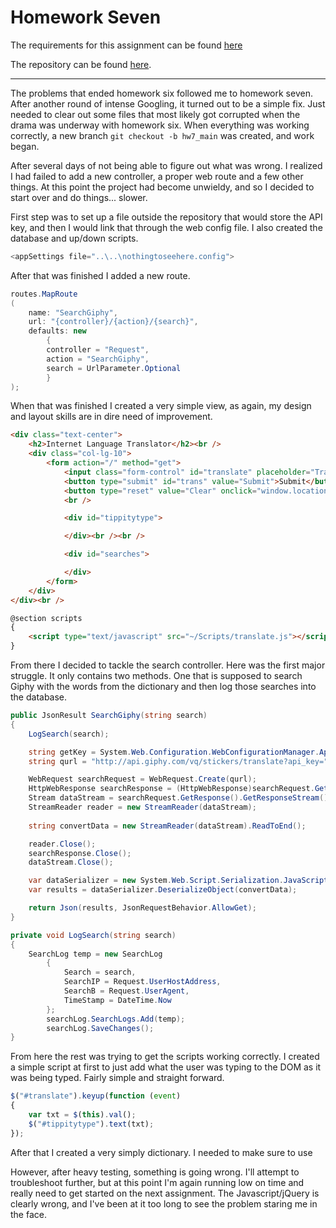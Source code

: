 # Homework Seven

The requirements for this assignment can be found [here](http://www.wou.edu/~morses/classes/cs46x/assignments/HW7_1819.html)

The repository can be found [here](https://github.com/avisuano/CS460/tree/master/HW7/).

---

The problems that ended homework six followed me to homework seven. After another round of intense Googling, it turned out to be a simple fix. Just needed to clear out some files that most likely got corrupted when the drama was underway with homework six. When everything was working correctly, a new branch ```git checkout -b hw7_main``` was created, and work began.

After several days of not being able to figure out what was wrong. I realized I had failed to add a new controller, a proper web route and a few other things. At this point the project had become unwieldy, and so I decided to start over and do things... slower.

First step was to set up a file outside the repository that would store the API key, and then I would link that through the web config file. I also created the database and up/down scripts.

```cs
<appSettings file="..\..\nothingtoseehere.config">
```

After that was finished I added a new route.
```cs
routes.MapRoute
(
    name: "SearchGiphy",
    url: "{controller}/{action}/{search}",
    defaults: new 
        { 
        controller = "Request", 
        action = "SearchGiphy",
        search = UrlParameter.Optional 
        }
);
```

When that was finished I created a very simple view, as again, my design and layout skills are in dire need of improvement. 
```html
<div class="text-center">
    <h2>Internet Language Translator</h2><br />
    <div class="col-lg-10">
        <form action="/" method="get">
            <input class="form-control" id="translate" placeholder="Translate" type="text" oninput="syncText('translate','destination')">
            <button type="submit" id="trans" value="Submit">Submit</button>
            <button type="reset" value="Clear" onclick="window.location.reload()">Clear</button>
            <br />

            <div id="tippitytype">

            </div><br /><br />

            <div id="searches">

            </div>
        </form>
    </div>
</div><br />

@section scripts
{
    <script type="text/javascript" src="~/Scripts/translate.js"></script>
}
```

From there I decided to tackle the search controller. Here was the first major struggle. It only contains two methods. One that is supposed to search Giphy with the words from the dictionary and then log those searches into the database. 

```cs
public JsonResult SearchGiphy(string search)
{
    LogSearch(search);

    string getKey = System.Web.Configuration.WebConfigurationManager.AppSettings["GiphyAPIKey"];
    string qurl = "http://api.giphy.com/vq/stickers/translate?api_key=" + getKey + "&s=" + search;

    WebRequest searchRequest = WebRequest.Create(qurl);
    HttpWebResponse searchResponse = (HttpWebResponse)searchRequest.GetResponse();
    Stream dataStream = searchRequest.GetResponse().GetResponseStream();
    StreamReader reader = new StreamReader(dataStream);
    
    string convertData = new StreamReader(dataStream).ReadToEnd();

    reader.Close();
    searchResponse.Close();
    dataStream.Close();

    var dataSerializer = new System.Web.Script.Serialization.JavaScriptSerializer();
    var results = dataSerializer.DeserializeObject(convertData);

    return Json(results, JsonRequestBehavior.AllowGet);
}

private void LogSearch(string search)
{
	SearchLog temp = new SearchLog
        {
        	Search = search,
            SearchIP = Request.UserHostAddress,
            SearchB = Request.UserAgent,
            TimeStamp = DateTime.Now
        };
        searchLog.SearchLogs.Add(temp);
        searchLog.SaveChanges();
}
```

From here the rest was trying to get the scripts working correctly. I created a simple script at first to just add what the user was typing to the DOM as it was being typed. Fairly simple and straight forward. 

```js
$("#translate").keyup(function (event) 
{
    var txt = $(this).val();
    $("#tippitytype").text(txt);
});
```

After that I created a very simply dictionary. I needed to make sure to use

However, after heavy testing, something is going wrong. I'll attempt to troubleshoot further, but at this point I'm again running low on time and really need to get started on the next assignment. The Javascript/jQuery is clearly wrong, and I've been at it too long to see the problem staring me in the face. 